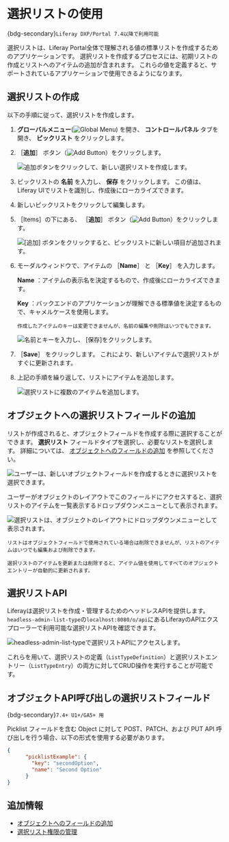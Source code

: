 # 選択リストの使用

{bdg-secondary}`Liferay DXP/Portal 7.4以降で利用可能`

選択リストは、Liferay Portal全体で理解される値の標準リストを作成するためのアプリケーションです。 選択リストを作成するプロセスには、初期リストの作成とリストへのアイテムの追加が含まれます。 これらの値を定義すると、サポートされているアプリケーションで使用できるようになります。

## 選択リストの作成

以下の手順に従って、選択リストを作成します。

1. **グローバルメニュー**(![Global Menu](../../../images/icon-applications-menu.png)) を開き、 **コントロールパネル** タブを開き、 **ピックリスト** をクリックします。

1. ［**追加**］ ボタン（![Add Button](../../../images/icon-add.png)）をクリックします。

   ![追加ボタンをクリックして、新しい選択リストを作成します。](./using-picklists/images/01.png)

1. ピックリストの **名前** を入力し、 **保存** をクリックします。 この値は、Liferay UIでリストを識別し、作成後にローカライズできます。

1. 新しいピックリストをクリックして編集します。

1. ［Items］の下にある、 ［**追加**］ ボタン（![Add Button](../../../images/icon-add.png)）をクリックします。

   ![[追加] ボタンをクリックすると、ピックリストに新しい項目が追加されます。](./using-picklists/images/02.png)

1. モーダルウィンドウで、アイテムの ［**Name**］ と ［**Key**］ を入力します。

   **Name** ：アイテムの表示名を決定するもので、作成後にローカライズできます。

   **Key** ：バックエンドのアプリケーションが理解できる標準値を決定するもので、キャメルケースを使用します。

   ```{note}
   作成したアイテムのキーは変更できませんが、名前の編集や削除はいつでもできます。
   ```

   ![名前とキーを入力し、 [保存]をクリックします。](./using-picklists/images/03.png)

1. ［**Save**］ をクリックします。 これにより、新しいアイテムで選択リストがすぐに更新されます。

1. 上記の手順を繰り返して、リストにアイテムを追加します。

   ![選択リストに複数のアイテムを追加します。](./using-picklists/images/04.png)

## オブジェクトへの選択リストフィールドの追加

リストが作成されると、オブジェクトフィールドを作成する際に選択することができます。 **選択リスト** フィールドタイプを選択し、必要なリストを選択します。 詳細については、 [オブジェクトへのフィールドの追加](../creating-and-managing-objects/fields/adding-fields-to-objects.md) を参照してください。

![ユーザーは、新しいオブジェクトフィールドを作成するときに選択リストを選択できます。](./using-picklists/images/05.png)

ユーザーがオブジェクトのレイアウトでこのフィールドにアクセスすると、選択リストのアイテムを一覧表示するドロップダウンメニューとして表示されます。

![選択リストは、オブジェクトのレイアウトにドロップダウンメニューとして表示されます。](./using-picklists/images/06.png)

```{important}
リストはオブジェクトフィールドで使用されている場合は削除できませんが、リストのアイテムはいつでも編集および削除できます。

選択リストのアイテムを更新または削除すると、アイテム値を使用してすべてのオブジェクトエントリーが自動的に更新されます。
```

## 選択リストAPI

Liferayは選択リストを作成・管理するためのヘッドレスAPIを提供します。 `headless-admin-list-type`の`localhost:8080/o/api`にあるLiferayのAPIエクスプローラーで利用可能な選択リストAPIを確認できます。

![headless-admin-list-typeで選択リストAPIにアクセスします。](./using-picklists/images/07.png)

これらを用いて、選択リストの定義（`ListTypeDefinition`）と選択リストエントリー（`ListTypeEntry`）の両方に対してCRUD操作を実行することが可能です。

## オブジェクトAPI呼び出しの選択リストフィールド

{bdg-secondary}`7.4+ U1+/GA5+ 用`

Picklist フィールドを含む Object に対して POST、PATCH、および PUT API 呼び出しを行う場合、以下の形式を使用する必要があります。

```json
{ 
      "picklistExample": {
        "key": "secondOption",
        "name": "Second Option"
      }
}
```

## 追加情報

* [オブジェクトへのフィールドの追加](../creating-and-managing-objects/fields/adding-fields-to-objects.md)
* [選択リスト権限の管理](./managing-picklist-permissions.md)
